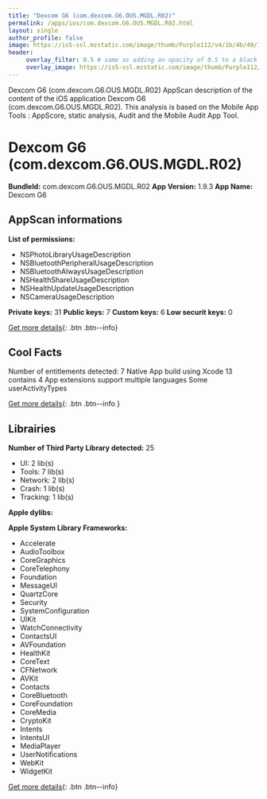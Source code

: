 ```yaml
---
title: "Dexcom G6 (com.dexcom.G6.OUS.MGDL.R02)"
permalink: /apps/ios/com.dexcom.G6.OUS.MGDL.R02.html
layout: single
author_profile: false
image: https://is5-ssl.mzstatic.com/image/thumb/Purple112/v4/1b/4b/49/1b4b4920-e883-eb37-1c78-76f429827961/OusMGDLAppIcon-1x_U007emarketing-0-5-0-85-220.png/512x512bb.jpg
header: 
     overlay_filter: 0.5 # same as adding an opacity of 0.5 to a black background
     overlay_image: https://is5-ssl.mzstatic.com/image/thumb/Purple112/v4/1b/4b/49/1b4b4920-e883-eb37-1c78-76f429827961/OusMGDLAppIcon-1x_U007emarketing-0-5-0-85-220.png/512x512bb.jpg
---
```

Dexcom G6 (com.dexcom.G6.OUS.MGDL.R02) AppScan description of the content of the iOS application Dexcom G6 (com.dexcom.G6.OUS.MGDL.R02). This analysis is based on the Mobile App Tools : AppScore, static analysis, Audit and the Mobile Audit App Tool.

# Dexcom G6 (com.dexcom.G6.OUS.MGDL.R02)

**BundleId:** com.dexcom.G6.OUS.MGDL.R02
**App Version:** 1.9.3
**App Name:** Dexcom G6


## AppScan informations 

**List of permissions:** 
- NSPhotoLibraryUsageDescription
- NSBluetoothPeripheralUsageDescription
- NSBluetoothAlwaysUsageDescription
- NSHealthShareUsageDescription
- NSHealthUpdateUsageDescription
- NSCameraUsageDescription
  
  
**Private keys:** 31
**Public keys:** 7
**Custom keys:** 6
**Low securit keys:** 0
  
[Get more details](/pricing.html){: .btn .btn--info}

## Cool Facts

Number of entitlements detected: 7
Native App
build using Xcode 13
contains 4 App extensions
support multiple languages
Some userActivityTypes
  
[Get more details](/pricing.html){: .btn .btn--info }

## Librairies 
**Number of Third Party Library detected:** 25
- UI: 2 lib(s)
- Tools: 7 lib(s)
- Network: 2 lib(s)
- Crash: 1 lib(s)
- Tracking: 1 lib(s)


**Apple dylibs:**


**Apple System Library Frameworks:**
- Accelerate
- AudioToolbox
- CoreGraphics
- CoreTelephony
- Foundation
- MessageUI
- QuartzCore
- Security
- SystemConfiguration
- UIKit
- WatchConnectivity
- ContactsUI
- AVFoundation
- HealthKit
- CoreText
- CFNetwork
- AVKit
- Contacts
- CoreBluetooth
- CoreFoundation
- CoreMedia
- CryptoKit
- Intents
- IntentsUI
- MediaPlayer
- UserNotifications
- WebKit
- WidgetKit


  
[Get more details](/pricing.html){: .btn .btn--info}

